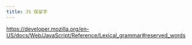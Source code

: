 ```yaml
---
title: JS 保留字
---
```



https://developer.mozilla.org/en-US/docs/Web/JavaScript/Reference/Lexical_grammar#reserved_words
